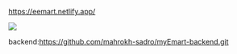 https://eemart.netlify.app/

![](https://github.com/mahrokh-sadro/myEmart-front/blob/master/3gif.gif)

backend:https://github.com/mahrokh-sadro/myEmart-backend.git
